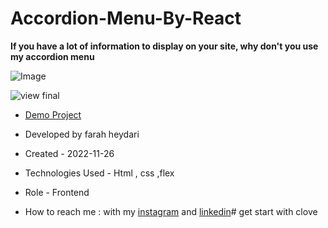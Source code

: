 # Accordion-Menu-By-React

**If you have a lot of information to display on your site, why don't you use my accordion menu**

![Image](https://github.com/user-attachments/assets/636abe41-4c8f-4b62-b43c-4eacaaa28b42)

![view final](https://user-images.githubusercontent.com/109727844/204102930-fac80657-4d16-4816-b476-a88e984abefe.jpg)

- [Demo Project](https://farahheydari.github.io/firstProject/)

- Developed by farah heydari
- Created - 2022-11-26

- Technologies Used - Html , css ,flex

- Role - Frontend

- How to reach me : with my [instagram](https://www.instagram.com/farah.hydry.dev/?utm_source=qr&r=nametag) and [linkedin](https://www.linkedin.com/in/farah-heydari-9a4737197?utm_source=share&utm_campaign=share_via&utm_content=profile&utm_medium=android_app)# get start with clove
